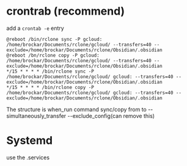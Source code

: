 # crontrab (recommend)
add a `crontab -e` entry
```
@reboot /bin/rclone sync -P gcloud: /home/brockar/Documents/rclone/gcloud/ --transfers=40 --exclude=/home/brockar/Documents/rclone/Obsidian/.obsidian
@reboot /bn/rclone copy -P gcloud: /home/brockar/Documents/rclone/gcloud/ --transfers=40 --exclude=/home/brockar/Documents/rclone/Obsidian/.obsidian
*/15 * * * * /bin/rclone sync -P /home/brockar/Documents/rclone/gcloud/ gcloud: --transfers=40 --exclude=/home/brockar/Documents/rclone/Obsidian/.obsidian
*/15 * * * * /bin/rclone copy -P /home/brockar/Documents/rclone/gcloud/ gcloud: --transfers=40 --exclude=/home/brockar/Documents/rclone/Obsidian/.obsidian
```
The structure is 
when_run command sync/copy from to --simultaneously_transfer --exclude_config(can remove this)

# Systemd
use the .services
